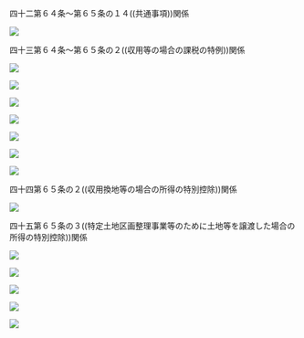 四十二第６４条～第６５条の１４((共通事項))関係

![](https://www.nta.go.jp/tmp/4e69ab8e-b7a3-4a18-8b87-b4d7a143c095/images/ca7aaedd3a078990e0d9a97baca127c53024cf8778ddc058d20dd9a9ce9d265c.jpg)

四十三第６４条～第６５条の２((収用等の場合の課税の特例))関係

![](https://www.nta.go.jp/tmp/4e69ab8e-b7a3-4a18-8b87-b4d7a143c095/images/4ecb6e1cb0bbbd1c5b67c5cc5ace98ac38dc5a7994a3c48723a9325babb550ac.jpg)

![](https://www.nta.go.jp/tmp/4e69ab8e-b7a3-4a18-8b87-b4d7a143c095/images/85798e38d17f19190ade92f1ada75400bb4477de64e388983371cac11e7d6003.jpg)

![](https://www.nta.go.jp/tmp/4e69ab8e-b7a3-4a18-8b87-b4d7a143c095/images/a88d79bfcefc4950c94ee3e7123e38e64088209819fd276a4cad034008a5310d.jpg)

![](https://www.nta.go.jp/tmp/4e69ab8e-b7a3-4a18-8b87-b4d7a143c095/images/1d47fe55e31aa5956e123f89d0daf8210f54d479df4953d9ba6ca4c89079d7d6.jpg)

![](https://www.nta.go.jp/tmp/4e69ab8e-b7a3-4a18-8b87-b4d7a143c095/images/26745c676dae0d3e861e537923dd39a97a3bc098bcd2c704b4b0e57351153bf7.jpg)

![](https://www.nta.go.jp/tmp/4e69ab8e-b7a3-4a18-8b87-b4d7a143c095/images/9f28c12a74c402f9c9940e3ebdefecc3186e8bb452122b049abdef6672dd0472.jpg)

![](https://www.nta.go.jp/tmp/4e69ab8e-b7a3-4a18-8b87-b4d7a143c095/images/eb5c447447d05217b0ebe52d919793f43889d825be339ac438b9e6cfa21fad14.jpg)

四十四第６５条の２((収用換地等の場合の所得の特別控除))関係

![](https://www.nta.go.jp/tmp/4e69ab8e-b7a3-4a18-8b87-b4d7a143c095/images/04c64912d5c4ac1fecab814fd530c482de563ea7a80943920d84a2d9ebca8bf9.jpg)

四十五第６５条の３((特定土地区画整理事業等のために土地等を譲渡した場合の所得の特別控除))関係

![](https://www.nta.go.jp/tmp/4e69ab8e-b7a3-4a18-8b87-b4d7a143c095/images/f073065ae4ca26893f24df7abd2db24a8e6270378ecbc948d79e5d98da1a8e85.jpg)

![](https://www.nta.go.jp/tmp/4e69ab8e-b7a3-4a18-8b87-b4d7a143c095/images/c390ba46eb77e9fc7d4b902805783115313b4bfec93146b3dfcc018bb597fe61.jpg)

![](https://www.nta.go.jp/tmp/4e69ab8e-b7a3-4a18-8b87-b4d7a143c095/images/650ea1cced47db8a0279509d6a8e04b0c8c2afcb39839533ce6383b4dd488535.jpg)

![](https://www.nta.go.jp/tmp/4e69ab8e-b7a3-4a18-8b87-b4d7a143c095/images/b82dc6ec7795a74806e5e28ab87d77d5f97e47121a4c077964c01d3c15932414.jpg)

![](https://www.nta.go.jp/tmp/4e69ab8e-b7a3-4a18-8b87-b4d7a143c095/images/3bc24350ee4d19ec222c860f390f0e22c35c18404f49d7d732413732b5e77f27.jpg)